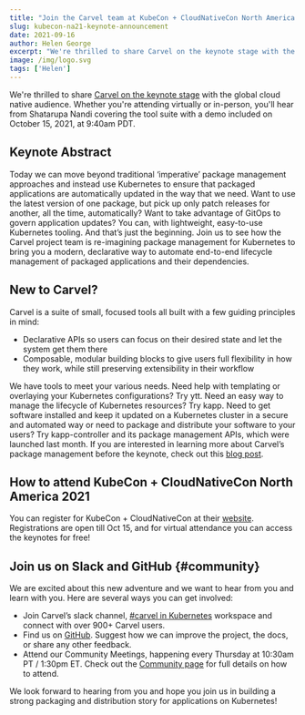 ```yaml
---
title: "Join the Carvel team at KubeCon + CloudNativeCon North America 2021"
slug: kubecon-na21-keynote-announcement
date: 2021-09-16
author: Helen George
excerpt: "We're thrilled to share Carvel on the keynote stage with the global cloud native audience..."
image: /img/logo.svg
tags: ['Helen']
---
```


We're thrilled to share [Carvel on the keynote stage](https://sched.co/lVEN) with the global cloud native audience. Whether you're attending virtually or in-person, you'll hear from Shatarupa Nandi covering the tool suite with a demo included on October 15, 2021, at 9:40am PDT.


## Keynote Abstract

Today we can move beyond traditional ‘imperative’ package management approaches and instead use Kubernetes to ensure that packaged applications are automatically updated in the way that we need. Want to use the latest version of one package, but pick up only patch releases for another, all the time, automatically? Want to take advantage of GitOps to govern application updates? You can, with lightweight, easy-to-use Kubernetes tooling.  And that’s just the beginning. Join us to see how the Carvel project team is re-imagining package management for Kubernetes to bring you a modern, declarative way to automate end-to-end lifecycle management of packaged applications and their dependencies.


## New to Carvel?

Carvel is a suite of small, focused tools all built with a few guiding principles in mind:

* Declarative APIs so users can focus on their desired state and let the system get them there
* Composable, modular building blocks to give users full flexibility in how they work, while still preserving extensibility in their workflow

We have tools to meet your various needs. Need help with templating or overlaying your Kubernetes configurations? Try ytt. Need an easy way to manage the lifecycle of Kubernetes resources? Try kapp. Need to get software installed and keep it updated on a Kubernetes cluster in a secure and automated way or need to package and distribute your software to your users? Try kapp-controller and its package management APIs, which were launched last month. If you are interested in learning more about Carvel’s package management before the keynote, check out this [blog post](https://carvel.dev/blog/introduction-to-carvel-package-manager-for-kubernetes/).


## How to attend KubeCon + CloudNativeCon North America 2021

You can register for KubeCon + CloudNativeCon at their [website](https://events.linuxfoundation.org/kubecon-cloudnativecon-north-america/register/). Registrations are open till Oct 15, and for virtual attendance you can access the keynotes for free!


## Join us on Slack and GitHub {#community}

We are excited about this new adventure and we want to hear from you and learn with you. Here are several ways you can get involved:


* Join Carvel’s slack channel, [#carvel in Kubernetes](https://kubernetes.slack.com/archives/CH8KCCKA5) workspace and connect with over 900+ Carvel users.
* Find us on [GitHub](https://github.com/vmware-tanzu/carvel). Suggest how we can improve the project, the docs, or share any other feedback.
* Attend our Community Meetings, happening every Thursday at 10:30am PT / 1:30pm ET. Check out the [Community page](https://carvel.dev/community/) for full details on how to attend.

We look forward to hearing from you and hope you join us in building a strong packaging and distribution story for applications on Kubernetes!
